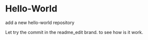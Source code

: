# Hello-World
add a new hello-world repository

Let try the commit in the readme_edit brand.  to see how is it work.
